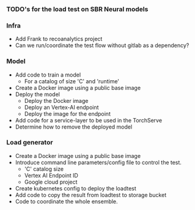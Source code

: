 ### TODO's for the load test on SBR Neural models

### Infra
* Add Frank to recoanalytics project
* Can we run/coordinate the test flow without gitlab as a dependency?

### Model
* Add code to train a model
    * For a catalog of size 'C' and 'runtime'
* Create a Docker image using a public base image
* Deploy the model
   * Deploy the Docker image
   * Deploy an Vertex-AI endpoint
   * Deploy the image for the endpoint
* Add code for a service-layer to be used in the TorchServe
* Determine how to remove the deployed model


### Load generator
* Create a Docker image using a public base image
* Introduce command line parameters/config file to control the test.
   * 'C' catalog size
   * Vertex AI Endpoint ID
   * Google cloud project
* Create kubernetes config to deploy the loadtest
* Add code to copy the result from loadtest to storage bucket
* Code to coordinate the whole ensemble.
